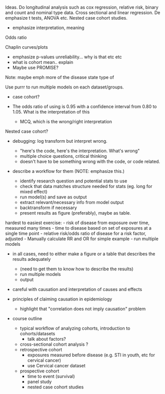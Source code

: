 

Ideas. Do longitudinal analysis such as cox regression, relative risk, binary
and count and nominal type data. Cross sectional and linear regression. De
emphasize t tests, ANOVA etc. Nested case cohort studies.

- emphasize interpretation, meaning

Odds ratio

Chaplin curves/plots


- emphasize p-values unreliability... why is that etc etc
- what is cohort mean.. explain
- Maybe use PROMISE?


Note: maybe emph more of the disease state type of 

Use purrr to run multiple models on each dataset/groups.

- case cohort?

- The odds ratio of using  is 0.95 with a confidence interval
from 0.80 to 1.05. What is the interpretation of this 
    - MCQ, which is the wrong/right interpretation


Nested case cohort?

- debugging: log transform but interpret wrong.
    - "here's the code, here's the interpretation. What's wrong"
    - multiple choice questions, critical thinking
    - doesn't have to be something wrong with the code, or code related.

- describe a workflow for them (NOTE: emphasize this.)
    - identify research question and potential stats to use
    - check that data matches structure needed for stats (eg. long for mixed effect)
    - run model(s) and save as output
    - extract relevant/necessary info from model output
    - backtransform if necessary
    - present results as figure (preferably), maybe as table.

hardest to easiest exercise:
    - risk of disease from exposure over time, measured many times
    - time to disease based on set of exposures at a single time point
    - relative risk/odds ratio of disease for a risk factor, adjusted
        - Manually calculate RR and OR for simple example
    - run multiple models
- in all cases, need to either make a figure or a table that describes the results adequately
    - (need to get them to know how to describe the results)
    - run multiple models
    - output 

- careful with causation and interpretation of causes and effects
- principles of claiming causation in epidemiology
    - highlight that "correlation does not imply causation" problem


- course outline
    - typical workflow of analyzing cohorts, introduction to cohorts/datasets
        - talk about factors?
    - cross-sectional cohort analysis ?
    - retrospective cohort
        - exposures measured before disease (e.g. STI in youth, etc for cervical cancer)
        - use Cervical cancer dataset
    - prospective cohort
        - time to event (survival)
        - panel study
        - nested case cohort studies
